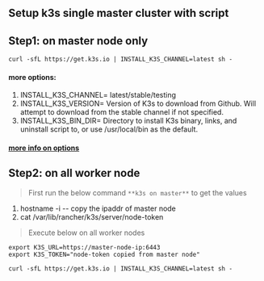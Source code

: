 ## Setup k3s single master cluster with script

## Step1: on master node only 
```
curl -sfL https://get.k3s.io | INSTALL_K3S_CHANNEL=latest sh -
```
#### more options: 
1. INSTALL_K3S_CHANNEL=  latest/stable/testing 
2. INSTALL_K3S_VERSION=  Version of K3s to download from Github. Will attempt to download from the stable channel if not specified.
3. INSTALL_K3S_BIN_DIR=  Directory to install K3s binary, links, and uninstall script to, or use /usr/local/bin as the default.

#### [more info on options](https://rancher.com/docs/k3s/latest/en/installation/install-options/#options-for-installation-with-script)


## Step2: on all worker node

> First run the below command `**k3s on master**` to get the values 
1. hostname -i  -- copy the ipaddr of master node
2. cat /var/lib/rancher/k3s/server/node-token

> Execute below on all worker nodes 
```
export K3S_URL=https://master-node-ip:6443
export K3S_TOKEN="node-token copied from master node"

curl -sfL https://get.k3s.io | INSTALL_K3S_CHANNEL=latest sh -
```